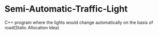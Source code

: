 # Semi-Automatic-Traffic-Light
C++ program where the lights would change automatically on the basis of road(Static Allocation Idea)
